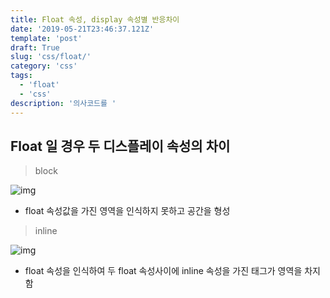 ```yaml
---
title: Float 속성, display 속성별 반응차이
date: '2019-05-21T23:46:37.121Z'
template: 'post'
draft: True
slug: 'css/float/'
category: 'css'
tags:
  - 'float'
  - 'css'
description: '의사코드를 '
---
```


## Float 일 경우 두 디스플레이 속성의 차이

> block

![img](/Users/godot/dev-log/log/TIL/assets/img4.png)

- float 속성값을 가진 영역을 인식하지 못하고 공간을 형성

> inline

![img](/Users/godot/dev-log/log/TIL/assets/img3.png)

- float 속성을 인식하여 두 float 속성사이에 inline 속성을 가진 태그가 영역을 차지함
